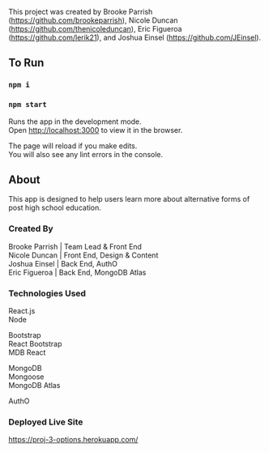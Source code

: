 This project was created by Brooke Parrish (https://github.com/brookeparrish), Nicole Duncan (https://github.com/thenicoleduncan), Eric Figueroa (https://github.com/lerik21), and Joshua Einsel (https://github.com/JEinsel).

## To Run

### `npm i`
### `npm start`

Runs the app in the development mode.<br />
Open [http://localhost:3000](http://localhost:3000) to view it in the browser.

The page will reload if you make edits.<br />
You will also see any lint errors in the console.

## About

This app is designed to help users learn more about alternative forms of post high school education. 

### Created By

Brooke Parrish | Team Lead & Front End <br />
Nicole Duncan | Front End, Design & Content <br />
Joshua Einsel | Back End, AuthO <br />
Eric Figueroa | Back End, MongoDB Atlas <br />

### Technologies Used

React.js <br />
Node <br />

Bootstrap <br />
React Bootstrap <br />
MDB React <br />

MongoDB <br />
Mongoose <br />
MongoDB Atlas <br />

AuthO

### Deployed Live Site

https://proj-3-options.herokuapp.com/